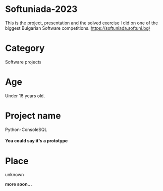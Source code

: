# Softuniada-2023
This is the project, presentation and the solved exercise I did on one of the biggest Bulgarian Software competitions.
https://softuniada.softuni.bg/

# Category
Software projects

# Age
Under 16 years old.

# Project name
Python-ConsoleSQL

#### You could say it's a prototype

# Place
unknown

**more soon...**
